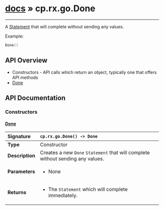 # [docs](index.md) » cp.rx.go.Done
---

A [Statement](cp.rx.go.Statement.md) that will complete without sending any values.

Example:

```lua
Done()
```

## API Overview
* Constructors - API calls which return an object, typically one that offers API methods
 * [Done](#done)

## API Documentation

### Constructors

#### [Done](#done)
| <span style="float: left;">**Signature**</span> | <span style="float: left;">`cp.rx.go.Done() -> Done` </span>                                                          |
| -----------------------------------------------------|---------------------------------------------------------------------------------------------------------|
| **Type**                                             | Constructor |
| **Description**                                      | Creates a new `Done` `Statement` that will complete without sending any values. |
| **Parameters**                                       | <ul><li>None</li></ul> |
| **Returns**                                          | <ul><li>The <code>Statement</code> which will complete immediately.</li></ul> |

